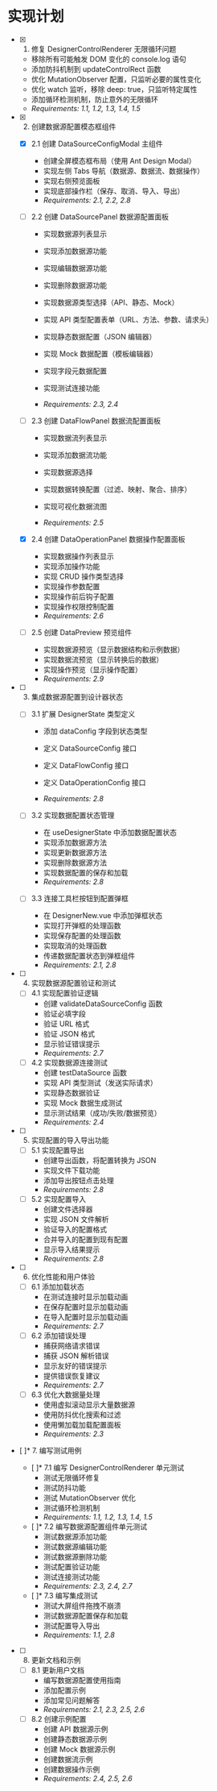 # 实现计划

- [x] 1. 修复 DesignerControlRenderer 无限循环问题

  - 移除所有可能触发 DOM 变化的 console.log 语句
  - 添加防抖机制到 updateControlRect 函数
  - 优化 MutationObserver 配置，只监听必要的属性变化
  - 优化 watch 监听，移除 deep: true，只监听特定属性
  - 添加循环检测机制，防止意外的无限循环
  - _Requirements: 1.1, 1.2, 1.3, 1.4, 1.5_

- [x] 2. 创建数据源配置模态框组件

  - [x] 2.1 创建 DataSourceConfigModal 主组件

    - 创建全屏模态框布局（使用 Ant Design Modal）
    - 实现左侧 Tabs 导航（数据源、数据流、数据操作）
    - 实现右侧预览面板
    - 实现底部操作栏（保存、取消、导入、导出）
    - _Requirements: 2.1, 2.2, 2.8_

  - [ ] 2.2 创建 DataSourcePanel 数据源配置面板

    - 实现数据源列表显示
    - 实现添加数据源功能
    - 实现编辑数据源功能
    - 实现删除数据源功能
    - 实现数据源类型选择（API、静态、Mock）
    - 实现 API 类型配置表单（URL、方法、参数、请求头）
    - 实现静态数据配置（JSON 编辑器）
    - 实现 Mock 数据配置（模板编辑器）
    - 实现字段元数据配置
    - 实现测试连接功能

    - _Requirements: 2.3, 2.4_

  - [ ] 2.3 创建 DataFlowPanel 数据流配置面板

    - 实现数据流列表显示
    - 实现添加数据流功能

    - 实现数据源选择
    - 实现数据转换配置（过滤、映射、聚合、排序）
    - 实现可视化数据流图
    - _Requirements: 2.5_

  - [x] 2.4 创建 DataOperationPanel 数据操作配置面板

    - 实现数据操作列表显示
    - 实现添加操作功能
    - 实现 CRUD 操作类型选择
    - 实现操作参数配置
    - 实现操作前后钩子配置
    - 实现操作权限控制配置
    - _Requirements: 2.6_

  - [ ] 2.5 创建 DataPreview 预览组件
    - 实现数据源预览（显示数据结构和示例数据）
    - 实现数据流预览（显示转换后的数据）
    - 实现操作预览（显示操作配置）
    - _Requirements: 2.9_

- [ ] 3. 集成数据源配置到设计器状态

  - [ ] 3.1 扩展 DesignerState 类型定义

    - 添加 dataConfig 字段到状态类型
    - 定义 DataSourceConfig 接口

    - 定义 DataFlowConfig 接口

    - 定义 DataOperationConfig 接口
    - _Requirements: 2.8_

  - [ ] 3.2 实现数据配置状态管理
    - 在 useDesignerState 中添加数据配置状态
    - 实现添加数据源方法
    - 实现更新数据源方法
    - 实现删除数据源方法
    - 实现数据配置的保存和加载
    - _Requirements: 2.8_
  - [ ] 3.3 连接工具栏按钮到配置弹框
    - 在 DesignerNew.vue 中添加弹框状态
    - 实现打开弹框的处理函数
    - 实现保存配置的处理函数
    - 实现取消的处理函数
    - 传递数据配置状态到弹框组件
    - _Requirements: 2.1, 2.8_

- [ ] 4. 实现数据源配置验证和测试

  - [ ] 4.1 实现配置验证逻辑
    - 创建 validateDataSourceConfig 函数
    - 验证必填字段
    - 验证 URL 格式
    - 验证 JSON 格式
    - 显示验证错误提示
    - _Requirements: 2.7_
  - [ ] 4.2 实现数据源连接测试
    - 创建 testDataSource 函数
    - 实现 API 类型测试（发送实际请求）
    - 实现静态数据验证
    - 实现 Mock 数据生成测试
    - 显示测试结果（成功/失败/数据预览）
    - _Requirements: 2.4_

- [ ] 5. 实现配置的导入导出功能

  - [ ] 5.1 实现配置导出
    - 创建导出函数，将配置转换为 JSON
    - 实现文件下载功能
    - 添加导出按钮点击处理
    - _Requirements: 2.8_
  - [ ] 5.2 实现配置导入
    - 创建文件选择器
    - 实现 JSON 文件解析
    - 验证导入的配置格式
    - 合并导入的配置到现有配置
    - 显示导入结果提示
    - _Requirements: 2.8_

- [ ] 6. 优化性能和用户体验

  - [ ] 6.1 添加加载状态
    - 在测试连接时显示加载动画
    - 在保存配置时显示加载动画
    - 在导入配置时显示加载动画
    - _Requirements: 2.7_
  - [ ] 6.2 添加错误处理
    - 捕获网络请求错误
    - 捕获 JSON 解析错误
    - 显示友好的错误提示
    - 提供错误恢复建议
    - _Requirements: 2.7_
  - [ ] 6.3 优化大数据量处理
    - 使用虚拟滚动显示大量数据源
    - 使用防抖优化搜索和过滤
    - 使用懒加载加载配置面板
    - _Requirements: 2.3_

- [ ]\* 7. 编写测试用例

  - [ ]\* 7.1 编写 DesignerControlRenderer 单元测试
    - 测试无限循环修复
    - 测试防抖功能
    - 测试 MutationObserver 优化
    - 测试循环检测机制
    - _Requirements: 1.1, 1.2, 1.3, 1.4, 1.5_
  - [ ]\* 7.2 编写数据源配置组件单元测试
    - 测试数据源添加功能
    - 测试数据源编辑功能
    - 测试数据源删除功能
    - 测试配置验证功能
    - 测试连接测试功能
    - _Requirements: 2.3, 2.4, 2.7_
  - [ ]\* 7.3 编写集成测试
    - 测试大屏组件拖拽不崩溃
    - 测试数据源配置保存和加载
    - 测试配置导入导出
    - _Requirements: 1.1, 2.8_

- [ ] 8. 更新文档和示例

  - [ ] 8.1 更新用户文档
    - 编写数据源配置使用指南
    - 添加配置示例
    - 添加常见问题解答
    - _Requirements: 2.1, 2.3, 2.5, 2.6_
  - [ ] 8.2 创建示例配置
    - 创建 API 数据源示例
    - 创建静态数据源示例
    - 创建 Mock 数据源示例
    - 创建数据流示例
    - 创建数据操作示例
    - _Requirements: 2.4, 2.5, 2.6_
